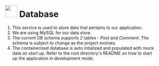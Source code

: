 # <img src="https://cdn0.iconfinder.com/data/icons/servers-database/24/server_database_data_store-512.png" height="40" width="40"/> Database 

1. This service is used to store data that pertains to our application. 
2. We are using MySQL for our data store.
3. The current DB schema supports 2 tables - *Post* and *Comment*. The schema is subject to change as the project evolves.
4. The containerized database is auto intialized and populated with mock data on start up. Refer to the root directory's README on how to start up the application in development mode.
